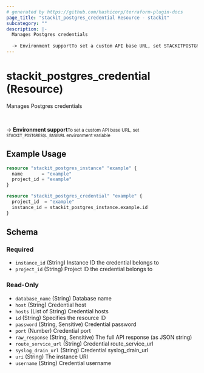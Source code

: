 ```yaml
---
# generated by https://github.com/hashicorp/terraform-plugin-docs
page_title: "stackit_postgres_credential Resource - stackit"
subcategory: ""
description: |-
  Manages Postgres credentials
  
  -> Environment supportTo set a custom API base URL, set STACKITPOSTGRESQLBASEURL environment variable
---
```


# stackit_postgres_credential (Resource)

Manages Postgres credentials

<br />

-> __Environment support__<small>To set a custom API base URL, set <code>STACKIT_POSTGRESQL_BASEURL</code> environment variable </small>

## Example Usage

```terraform
resource "stackit_postgres_instance" "example" {
  name       = "example"
  project_id = "example"
}

resource "stackit_postgres_credential" "example" {
  project_id  = "example"
  instance_id = stackit_postgres_instance.example.id
}
```

<!-- schema generated by tfplugindocs -->
## Schema

### Required

- `instance_id` (String) Instance ID the credential belongs to
- `project_id` (String) Project ID the credential belongs to

### Read-Only

- `database_name` (String) Database name
- `host` (String) Credential host
- `hosts` (List of String) Credential hosts
- `id` (String) Specifies the resource ID
- `password` (String, Sensitive) Credential password
- `port` (Number) Credential port
- `raw_response` (String, Sensitive) The full API response (as JSON string)
- `route_service_url` (String) Credential route_service_url
- `syslog_drain_url` (String) Credential syslog_drain_url
- `uri` (String) The instance URI
- `username` (String) Credential username


